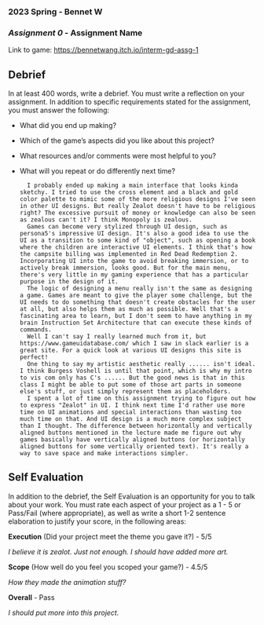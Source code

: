 ### **2023 Spring** - Bennet W
### *Assignment 0* - Assignment Name
Link to game: https://bennetwang.itch.io/interm-gd-assg-1


## **Debrief**
In at least 400 words, write a debrief. You must write a reflection on your assignment. In addition to specific requirements stated for the assignment, you must answer the following:

- What did you end up making?
- Which of the game’s aspects did you like about this project?
- What resources and/or comments were most helpful to you?
- What will you repeat or do differently next time?

        I probably ended up making a main interface that looks kinda sketchy. I tried to use the cross element and a black and gold color palette to mimic some of the more religious designs I've seen in other UI designs. But really Zealot doesn't have to be religious right? The excessive pursuit of money or knowledge can also be seen as zealous can't it? I think Monopoly is zealous.
        Games can become very stylized through UI design, such as persona5's impressive UI design. It's also a good idea to use the UI as a transition to some kind of "object", such as opening a book where the children are interactive UI elements. I think that's how the campsite billing was implemented in Red Dead Redemption 2. Incorporating UI into the game to avoid breaking immersion, or to actively break immersion, looks good. But for the main menu, there's very little in my gaming experience that has a particular purpose in the design of it.
        The logic of designing a menu really isn't the same as designing a game. Games are meant to give the player some challenge, but the UI needs to do something that doesn't create obstacles for the user at all, but also helps them as much as possible. Well that's a fascinating area to learn, but I don't seem to have anything in my brain Instruction Set Architecture that can execute these kinds of commands. 
        Well I can't say I really learned much from it, but https://www.gameuidatabase.com/ which I saw in slack earlier is a great site. For a quick look at various UI designs this site is perfect! 
        One thing to say my artistic aesthetic really ...... isn't ideal. I think Burgess Voshell is until that point, which is why my intro to vis com only has C's ...... But the good news is that in this class I might be able to put some of those art parts in someone else's stuff, or just simply represent them as placeholders.
        I spent a lot of time on this assignment trying to figure out how to express "Zealot" in UI. I think next time I'd rather use more time on UI animations and special interactions than wasting too much time on that. And UI design is a much more complex subject than I thought. The difference between horizontally and vertically aligned buttons mentioned in the lecture made me figure out why games basically have vertically aligned buttons (or horizontally aligned buttons for some vertically oriented text). It's really a way to save space and make interactions simpler.


## **Self Evaluation**
In addition to the debrief, the Self Evaluation is an opportunity for you to talk about your work. You must rate each aspect of your project as a 1 - 5 or Pass/Fail (where appropriate), as well as write a short 1-2 sentence elaboration to justify your score, in the following areas:


**Execution** (Did your project meet the theme you gave it?) - 5/5

*I believe it is zealot. Just not enough. I should have added more art.*


**Scope** (How well do you feel you scoped your game?) - 4.5/5


*How they made the animation stuff?*


**Overall** - Pass


*I should put more into this project.*
